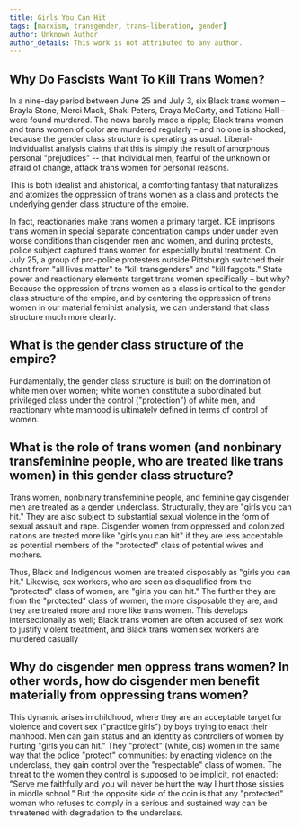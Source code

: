 ```yaml
---
title: Girls You Can Hit
tags: [marxism, transgender, trans-liberation, gender]
author: Unknown Author
author_details: This work is not attributed to any author.
---
```


## Why Do Fascists Want To Kill Trans Women?

In a nine-day period between June 25 and July 3, six Black trans women – Brayla Stone, Merci Mack, Shaki Peters, Draya McCarty, and Tatiana Hall – were found murdered. The news barely made a ripple; Black trans women and trans women of color are murdered regularly – and no one is shocked, because the gender class structure is operating as usual. Liberal-individualist analysis claims that this is simply the result of amorphous personal "prejudices" -- that individual men, fearful of the unknown or afraid of change, attack trans women for personal reasons.

This is both idealist and ahistorical, a comforting fantasy that naturalizes and atomizes the oppression of trans women as a class and protects the underlying gender class structure of the empire.

In fact, reactionaries make trans women a primary target. ICE imprisons trans women in special separate concentration camps under under even worse conditions than cisgender men and women, and during protests, police subject captured trans women for especially brutal treatment. On July 25, a group of pro-police protesters outside Pittsburgh switched their chant from "all lives matter" to "kill transgenders" and "kill faggots." State power and reactionary elements target trans women specifically – but why? Because the oppression of trans women as a class is critical to the gender class structure of the empire, and by centering the oppression of trans women in our material feminist analysis, we can understand that class structure much more clearly.

## What is the gender class structure of the empire?

Fundamentally, the gender class structure is built on the domination of white men over
women; white women constitute a subordinated but privileged class under the control
("protection") of white men, and reactionary white manhood is ultimately defined in
terms of control of women. 

## What is the role of trans women (and nonbinary transfeminine people, who are treated like trans women) in this gender class structure?

Trans women, nonbinary transfeminine people, and feminine gay cisgender men are
treated as a gender underclass. Structurally, they are "girls you can hit." They are also
subject to substantial sexual violence in the form of sexual assault and rape. Cisgender
women from oppressed and colonized nations are treated more like "girls you can hit" if
they are less acceptable as potential members of the "protected" class of potential
wives and mothers.

Thus, Black and Indigenous women are treated disposably as "girls you can hit." Likewise, sex workers, who are seen as disqualified from the "protected" class of women, are "girls you can hit." The further they are from the "protected" class of women, the
more disposable they are, and they are treated more and more like trans women. This
develops intersectionally as well; Black trans women are often accused of sex work to
justify violent treatment, and Black trans women sex workers are murdered casually

## Why do cisgender men oppress trans women? In other words, how do cisgender men benefit materially from oppressing trans women?

This dynamic arises in childhood, where they are an acceptable target for violence and
covert sex ("practice girls") by boys trying to enact their manhood. Men can gain status
and an identity as controllers of women by hurting "girls you can hit." They "protect"
(white, cis) women in the same way that the police "protect" communities: by enacting
violence on the underclass, they gain control over the "respectable" class of women.
The threat to the women they control is supposed to be implicit, not enacted: "Serve me
faithfully and you will never be hurt the way I hurt those sissies in middle school." But
the opposite side of the coin is that any "protected" woman who refuses to comply in a
serious and sustained way can be threatened with degradation to the underclass.